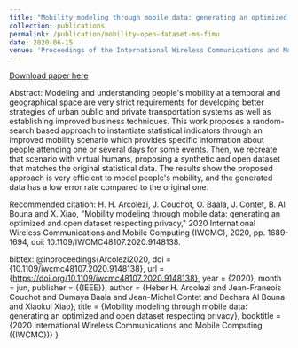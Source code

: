```yaml
---
title: "Mobility modeling through mobile data: generating an optimized and open dataset respecting privacy"
collection: publications
permalink: /publication/mobility-open-dataset-ms-fimu
date: 2020-06-15
venue: 'Proceedings of the International Wireless Communications and Mobile Computing (IWCMC)'
---
```



[Download paper here](http://hharcolezi.github.io/files/2020_IWCMC_MS_FIMU.pdf)

Abstract: Modeling and understanding people's mobility at a temporal and geographical space are very strict requirements for developing better strategies of urban public and private transportation systems as well as establishing improved business techniques. This work proposes a random-search based approach to instantiate statistical indicators through an improved mobility scenario which provides specific information about people attending one or several days for some events. Then, we recreate that scenario with virtual humans, proposing a synthetic and open dataset that matches the original statistical data. The results show the proposed approach is very efficient to model people's mobility, and the generated data has a low error rate compared to the original one.

Recommended citation: H. H. Arcolezi, J. Couchot, O. Baala, J. Contet, B. Al Bouna and X. Xiao, "Mobility modeling through mobile data: generating an optimized and open dataset respecting privacy," 2020 International Wireless Communications and Mobile Computing (IWCMC), 2020, pp. 1689-1694, doi: 10.1109/IWCMC48107.2020.9148138.

bibtex: @inproceedings{Arcolezi2020,
  doi = {10.1109/iwcmc48107.2020.9148138},
  url = {https://doi.org/10.1109/iwcmc48107.2020.9148138},
  year = {2020},
  month = jun,
  publisher = {{IEEE}},
  author = {Heber H. Arcolezi and Jean-Franeois Couchot and Oumaya Baala and Jean-Michel Contet and Bechara Al Bouna and Xiaokui Xiao},
  title = {Mobility modeling through mobile data: generating an optimized and open dataset respecting privacy},
  booktitle = {2020 International Wireless Communications and Mobile Computing ({IWCMC})}
}
